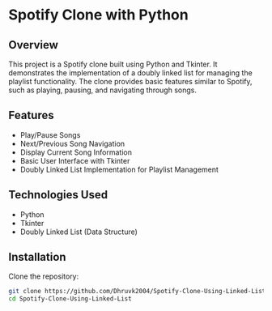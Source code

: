 # Spotify Clone with Python

## Overview

This project is a Spotify clone built using Python and Tkinter. It demonstrates the implementation of a doubly linked list for managing the playlist functionality. The clone provides basic features similar to Spotify, such as playing, pausing, and navigating through songs.

## Features

- Play/Pause Songs
- Next/Previous Song Navigation
- Display Current Song Information
- Basic User Interface with Tkinter
- Doubly Linked List Implementation for Playlist Management

## Technologies Used

- Python
- Tkinter
- Doubly Linked List (Data Structure)

## Installation

Clone the repository:

   ```bash
   git clone https://github.com/Dhruvk2004/Spotify-Clone-Using-Linked-List.git
   cd Spotify-Clone-Using-Linked-List
